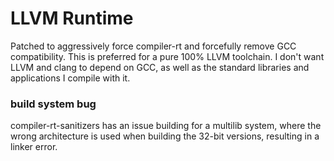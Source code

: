 # LLVM Runtime

Patched to aggressively force compiler-rt and forcefully remove GCC compatibility.
This is preferred for a pure 100% LLVM toolchain. I don't want LLVM and clang to
depend on GCC, as well as the standard libraries and applications I compile with it.


### build system bug

compiler-rt-sanitizers has an issue building for a multilib system, where
the wrong architecture is used when building the 32-bit versions, resulting
in a linker error.
